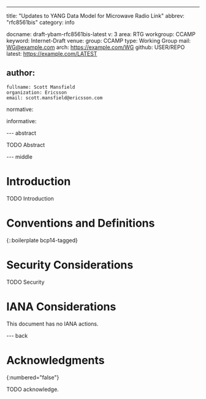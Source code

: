 ---
title: "Updates to YANG Data Model for Microwave Radio Link"
abbrev: "rfc8561bis"
category: info

docname: draft-ybam-rfc8561bis-latest
v: 3
area: RTG
workgroup: CCAMP
keyword: Internet-Draft
venue:
  group: CCAMP
  type: Working Group
  mail: WG@example.com
  arch: https://example.com/WG
  github: USER/REPO
  latest: https://example.com/LATEST

author:
 -
    fullname: Scott Mansfield
    organization: Ericsson
    email: scott.mansfield@ericsson.com

normative:

informative:


--- abstract

TODO Abstract


--- middle

# Introduction

TODO Introduction


# Conventions and Definitions

{::boilerplate bcp14-tagged}


# Security Considerations

TODO Security


# IANA Considerations

This document has no IANA actions.


--- back

# Acknowledgments
{:numbered="false"}

TODO acknowledge.

